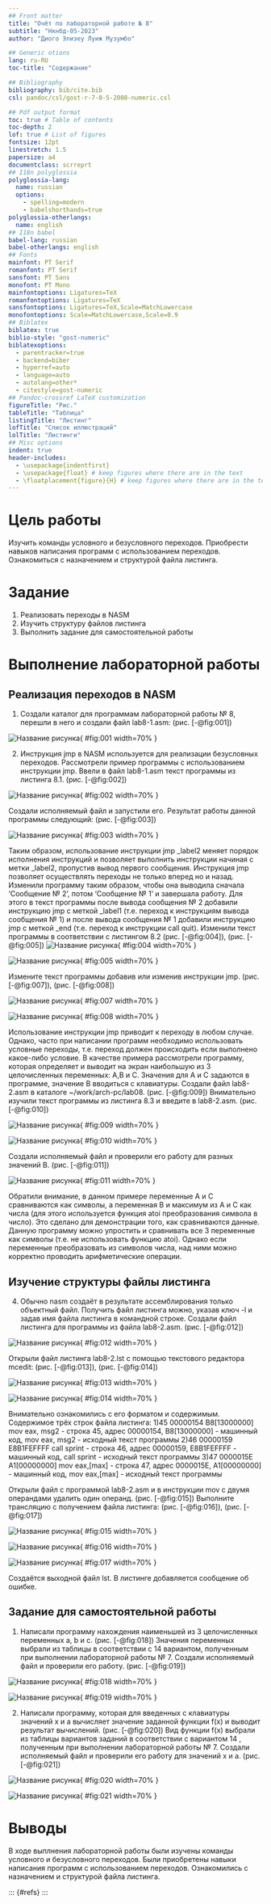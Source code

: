 ```yaml
---
## Front matter
title: "Очёт по лабораторной работе № 8"
subtitle: "Нкнбд-05-2023"
author: "Диого Элизеу Луиж Музумбо"

## Generic otions
lang: ru-RU
toc-title: "Содержание"

## Bibliography
bibliography: bib/cite.bib
csl: pandoc/csl/gost-r-7-0-5-2008-numeric.csl

## Pdf output format
toc: true # Table of contents
toc-depth: 2
lof: true # List of figures
fontsize: 12pt
linestretch: 1.5
papersize: a4
documentclass: scrreprt
## I18n polyglossia
polyglossia-lang:
  name: russian
  options:
	- spelling=modern
	- babelshorthands=true
polyglossia-otherlangs:
  name: english
## I18n babel
babel-lang: russian
babel-otherlangs: english
## Fonts
mainfont: PT Serif
romanfont: PT Serif
sansfont: PT Sans
monofont: PT Mono
mainfontoptions: Ligatures=TeX
romanfontoptions: Ligatures=TeX
sansfontoptions: Ligatures=TeX,Scale=MatchLowercase
monofontoptions: Scale=MatchLowercase,Scale=0.9
## Biblatex
biblatex: true
biblio-style: "gost-numeric"
biblatexoptions:
  - parentracker=true
  - backend=biber
  - hyperref=auto
  - language=auto
  - autolang=other*
  - citestyle=gost-numeric
## Pandoc-crossref LaTeX customization
figureTitle: "Рис."
tableTitle: "Таблица"
listingTitle: "Листинг"
lofTitle: "Список иллюстраций"
lolTitle: "Листинги"
## Misc options
indent: true
header-includes:
  - \usepackage{indentfirst}
  - \usepackage{float} # keep figures where there are in the text
  - \floatplacement{figure}{H} # keep figures where there are in the text
---
```


# Цель работы

Изучить команды условного и безусловного переходов. Приобрести навыков написания программ с использованием переходов. Ознакомиться с назначением и структурой файла листинга.

# Задание

1. Реализовать переходы в NASM
2. Изучить структуру файлов листинга
3. Выполнить задание для самостоятельной работы

# Выполнение лабораторной работы

## Реализация переходов в NASM

1. Создали каталог для программам лабораторной работы № 8, перешли в
него и создали файл lab8-1.asm: (рис. [-@fig:001])

![Название рисунка](image/1.png){ #fig:001 width=70% }

2. Инструкция jmp в NASM используется для реализации безусловных переходов. Рассмотрели пример программы с использованием инструкции jmp.
Ввели в файл lab8-1.asm текст программы из листинга 8.1. (рис. [-@fig:002])

![Название рисунка](image/2.png){ #fig:002 width=70% }

Создали исполняемый файл и запустили его. Результат работы данной программы следующий: (рис. [-@fig:003])

![Название рисунка](image/3.png){ #fig:003 width=70% }

Таким образом, использование инструкции jmp _label2 меняет порядок исполнения инструкций и позволяет выполнить инструкции начиная с метки
_label2, пропустив вывод первого сообщения.
Инструкция jmp позволяет осуществлять переходы не только вперед но
и назад. Изменили программу таким образом, чтобы она выводила сначала
‘Сообщение № 2’, потом ‘Сообщение № 1’ и завершала работу. Для этого в
текст программы после вывода сообщения № 2 добавили инструкцию jmp с
меткой _label1 (т.е. переход к инструкциям вывода сообщения № 1) и после
вывода сообщения № 1 добавили инструкцию jmp с меткой _end (т.е. переход к
инструкции call quit). Изменили текст программы в соответствии с листингом
8.2 (рис. [-@fig:004]), (рис. [-@fig:005])
![Название рисунка](image/4.png){ #fig:004 width=70% }

![Название рисунка](image/5.png){ #fig:005 width=70% }


Измените текст программы добавив или изменив инструкции jmp. (рис. [-@fig:007]), (рис. [-@fig:008])

![Название рисунка](image/7.png){ #fig:007 width=70% }

![Название рисунка](image/8.png){ #fig:008 width=70% }

Использование инструкции jmp приводит к переходу в любом случае. Однако, часто при написании программ необходимо использовать условные
переходы, т.е. переход должен происходить если выполнено какое-либо
условие. В качестве примера рассмотрели программу, которая определяет
и выводит на экран наибольшую из 3 целочисленных переменных: A,B
и C. Значения для A и C задаются в программе, значение B вводиться с
клавиатуры.
Создали файл lab8-2.asm в каталоге ~/work/arch-pc/lab08. (рис. [-@fig:009]) Внимательно
изучили текст программы из листинга 8.3 и введите в lab8-2.asm. (рис. [-@fig:010])

![Название рисунка](image/9.png){ #fig:009 width=70% }

![Название рисунка](image/10.png){ #fig:010 width=70% }

Создали исполняемый файл и проверили его работу для разных значений B. (рис. [-@fig:011])

![Название рисунка](image/11.png){ #fig:011 width=70% }

Обратили внимание, в данном примере переменные A и С сравниваются как
символы, а переменная B и максимум из A и С как числа (для этого используется
функция atoi преобразования символа в число). Это сделано для демонстрации того, как сравниваются данные. Данную программу можно упростить и
сравнивать все 3 переменные как символы (т.е. не использовать функцию atoi).
Однако если переменные преобразовать из символов числа, над ними можно
корректно проводить арифметические операции.

## Изучение структуры файлы листинга

4. Обычно nasm создаёт в результате ассемблирования только объектный
файл. Получить файл листинга можно, указав ключ -l и задав имя файла
листинга в командной строке. Создали файл листинга для программы из
файла lab8-2.asm. (рис. [-@fig:012])

![Название рисунка](image/12.png){ #fig:012 width=70% }

Открыли файл листинга lab8-2.lst с помощью текстового редактора mcedit:  (рис. [-@fig:013]), (рис. [-@fig:014])

![Название рисунка](image/13.png){ #fig:013 width=70% }

![Название рисунка](image/14.png){ #fig:014 width=70% }

Внимательно ознакомились с его форматом и содержимым. 
Содержимое трёх строк файла листинга:
1)45 00000154 B8[13000000] mov eax, msg2 - строка 45, адрес 00000154, B8[13000000] - машинный код, mov eax, msg2 - исходный текст программы
2)46 00000159 E8B1FEFFFF  call sprint - строка 46, адрес 00000159, E8B1FEFFFF - машинный код, call sprint - исходный текст программы
3)47 0000015E A1[00000000] mov eax,[max] - строка 47, адрес 0000015E, A1[00000000] - машинный код, mov eax,[max] - исходный текст программы

Открыли файл с программой lab8-2.asm и в инструкции mov с двумя
операндами удалить один операнд. (рис. [-@fig:015]) Выполните трансляцию с получением файла
листинга: (рис. [-@fig:016]), (рис. [-@fig:017])

![Название рисунка](image/15.png){ #fig:015 width=70% }

![Название рисунка](image/16.png){ #fig:016 width=70% }

![Название рисунка](image/17.png){ #fig:017 width=70% }

Создаётся выходной файл lst. В листинге добавляется сообщение об ошибке.

## Задание для самостоятельной работы

1. Написали программу нахождения наименьшей из 3 целочисленных переменных a, b и c. (рис. [-@fig:018]) Значения переменных выбрали из таблицы в соответствии
с 14 вариантом, полученным при выполнении лабораторной работы № 7.
Создали исполняемый файл и проверили его работу. (рис. [-@fig:019])

![Название рисунка](image/18.png){ #fig:018 width=70% }

![Название рисунка](image/19.png){ #fig:019 width=70% }

2. Написали программу, которая для введенных с клавиатуры значений x
и a вычисляет значение заданной функции f(х) и выводит результат вычислений. (рис. [-@fig:020]) Вид функции f(x) выбрали из таблицы вариантов заданий в
соответствии с вариантом 14 , полученным при выполнении лабораторной
работы № 7. Создали исполняемый файл и проверили его работу для значений х и а. (рис. [-@fig:021])

![Название рисунка](image/20.png){ #fig:020 width=70% }

![Название рисунка](image/21.png){ #fig:021 width=70% }

# Выводы

В ходе выплнения лабораторной работы были изучены команды условного и безусловного переходов. Были приобретены навыки написания программ с использованием переходов. Ознакомились с назначением и структурой файла листинга.


::: {#refs}
:::
